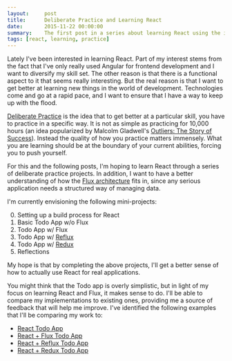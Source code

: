 ```yaml
---
layout:     post
title:      Deliberate Practice and Learning React
date:       2015-11-22 00:00:00
summary:    The first post in a series about learning React using the ideas of deliberate practice.
tags: [react, learning, practice]
---
```


Lately I've been interested in learning React. Part of my interest stems from the fact that I've only really used Angular for frontend development and I want to diversify my skill set. The other reason is that there is a functional aspect to it that seems really interesting. But the real reason is that I want to get better at learning new things in the world of development. Technologies come and go at a rapid pace, and I want to ensure that I have a way to keep up with the flood.

[Deliberate Practice](http://expertenough.com/1423/deliberate-practice) is the idea that to get better at a particular skill, you have to practice in a specific way. It is not as simple as practicing for 10,000 hours (an idea popularized by Malcolm Gladwell's [Outliers: The Story of Success](http://www.amazon.com/Outliers-Story-Success-Malcolm-Gladwell/dp/0316017930)). Instead the quality of how you practice matters immensely. What you are learning should be at the boundary of your current abilities, forcing you to push yourself.

For this and the following posts, I'm hoping to learn React through a series of deliberate practice projects. In addition, I want to have a better understanding of how the [Flux architecture](https://facebook.github.io/flux/) fits in, since any serious application needs a structured way of managing data.

I'm currently envisioning the following mini-projects:

0. Setting up a build process for React
1. Basic Todo App w/o Flux
2. Todo App w/ Flux
3. Todo App w/ [Reflux](https://github.com/reflux/refluxjs)
3. Todo App w/ [Redux](http://redux.js.org/)
4. Reflections

My hope is that by completing the above projects, I'll get a better sense of how to actually use React for real applications.

You might think that the Todo app is overly simplistic, but in light of my focus on learning React and Flux, it makes sense to do. I'll be able to compare my implementations to existing ones, providing me a source of feedback that will help me improve. I've identified the following examples that I'll be comparing my work to:

- [React Todo App](https://github.com/tastejs/todomvc/tree/gh-pages/examples/react)
- [React + Flux Todo App](https://facebook.github.io/flux/docs/todo-list.html)
- [React + Reflux Todo App](https://github.com/reflux/refluxjs-todo)
- [React + Redux Todo App](https://github.com/rackt/redux/tree/master/examples/todomvc)



